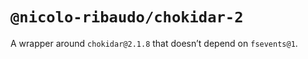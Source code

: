 `@nicolo-ribaudo/chokidar-2`
============================

A wrapper around `chokidar@2.1.8` that doesn’t depend on `fsevents@1`.
